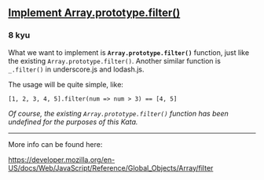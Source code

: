 <h2><a href=https://www.codewars.com/kata/56dd9b84fe5754786f0014f7/train/javascript target="_blank">Implement Array.prototype.filter()</a></h2><h3>8 kyu</h3><p>What we want to implement is <strong><code>Array.prototype.filter()</code></strong> function, just like the existing <code>Array.prototype.filter()</code>. Another similar function is <code>_.filter()</code> in underscore.js and lodash.js. </p><p>The usage will be quite simple, like:</p><pre><code>[1, 2, 3, 4, 5].filter(num =&gt; num &gt; 3) == [4, 5]</code></pre><p><em>Of course, the existing <code>Array.prototype.filter()</code> function has been undefined for the purposes of this Kata.</em></p><hr><p>More info can be found here:</p><p><a href="https://developer.mozilla.org/en-US/docs/Web/JavaScript/Reference/Global_Objects/Array/filter" data-turbolinks="false" target="_blank">https://developer.mozilla.org/en-US/docs/Web/JavaScript/Reference/Global_Objects/Array/filter</a></p>